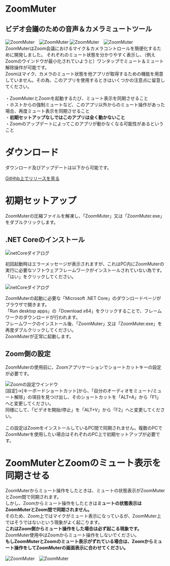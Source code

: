 # ZoomMuter
<h2>ビデオ会議のための音声＆カメラミュートツール</h2>

![ZoomMuter](https://raw.githubusercontent.com/taksas/ZoomMuter/master/HelpResources/ZoomMuterMuted.png)　![ZoomMuter](https://raw.githubusercontent.com/taksas/ZoomMuter/master/HelpResources/ZoomMuterMuted2.png) ![ZoomMuter](https://raw.githubusercontent.com/taksas/ZoomMuter/master/HelpResources/ZoomMuterMuted4.png)　![ZoomMuter](https://raw.githubusercontent.com/taksas/ZoomMuter/master/HelpResources/ZoomMuterMuted3.png)
<br>
ZoomMuterはZoom会議におけるマイク＆カメラコントロールを簡便化するために開発しました。
それぞれのミュート状態を分かりやすく表示し、（例えZoomのウインドウが最小化されていようと）ワンタップでミュート＆ミュート解除操作が可能です。
<br>
Zoomはマイク、カメラのミュート状態を他アプリが取得するための機能を用意していません。その為、このアプリを使用するときはいくつかの注意点に留意してください。
<br>
<br>
・ZoomMuterとZoomを起動するたび、ミュート表示を同期させること
<br>
・ホストからの強制ミュートなど、このアプリ以外からのミュート操作があった場合、再度ミュート表示を同期させること
<br>
・**初期セットアップなしではこのアプリは全く動かないこと**
<br>
・Zoomのアップデートによってこのアプリが動かなくなる可能性があるということ
<h1>ダウンロード</h1>
ダウンロード及びアップデートは以下から可能です。

[GitHhb上でリリースを見る](https://github.com/taksas/ZoomMuter/tags)

<h1>初期セットアップ</h1>
ZoomMuterの圧縮ファイルを解凍し、「ZoomMuter」又は「ZoomMuter.exe」をダブルクリックします。

<h2>.NET Coreのインストール</h2>

![netCoreダイアログ](https://raw.githubusercontent.com/taksas/ZoomMuter/master/HelpResources/netcore_dialog.png)

初回起動時はエラーメッセージが表示されますが、これはPC内にZoomMuterの実行に必要なソフトウェアフレームワークがインストールされていない為です。
<br>
「はい」をクリックしてください。

![netCoreダイアログ](https://raw.githubusercontent.com/taksas/ZoomMuter/master/HelpResources/netcore_web.png)

ZoomMuterの起動に必要な「Microsoft .NET Core」のダウンロードページがブラウザで開きます。
<br>
「Run desktop apps」の「Download x64」をクリックすることで、フレームワークのダウンロードが行われます。
<br>
フレームワークのインストール後、「ZoomMuter」又は「ZoomMuter.exe」を再度ダブルクリックしてください。
<br>
ZoomMuterが正常に起動します。

<h2>Zoom側の設定</h2>
ZoomMuterの使用前に、Zoomアプリケーションでショートカットキーの設定が必要です。
<br>

![Zoomの設定ウインドウ](https://raw.githubusercontent.com/taksas/ZoomMuter/master/HelpResources/ZoomInitialize.png)
<br>
[設定]→[キーボードショートカット]から、「自分のオーディオをミュート/ミュート解除」の項目を見つけ出し、そのショートカットを「ALT+A」から「F1」へと変更してください。
<br>
同様にして、「ビデオを開始/停止」を「ALT+V」から「F2」へと変更してください。
<br>
<br>
この設定はZoomをインストールしているPC間で同期されません。複数のPCでZoomMuterを使用したい場合はそれぞれのPC上で初期セットアップが必要です。

<h1>ZoomMuterとZoomのミュート表示を同期させる</h1>

ZoomMuterからミュート操作をしたときは、ミュートの状態表示がZoomMuterとZoom間で同期されます。
<br>
しかし、Zoomからミュート操作をしたときは**ミュートの状態表示はZoomMuterとZoom間で同期されません。**
<br>
そのため、Zoom上ではマイクがミュート表示になっているが、ZoomMuter上ではそうではないという現象がよく起こります。
<br>
**これはZoom側からミュート操作をした場合は必ず起こる現象です。**
<br>
ZoomMuter使用中はZoomからミュート操作をしないでください。
<br>
**もしZoomMuterとZoomのミュート表示がずれている場合は、Zoomからミュート操作をしてZoomMuterの画面表示に合わせてください。**

![ZoomMuter](https://raw.githubusercontent.com/taksas/ZoomMuter/master/HelpResources/OK.png)　![ZoomMuter](https://raw.githubusercontent.com/taksas/ZoomMuter/master/HelpResources/NG.png)
